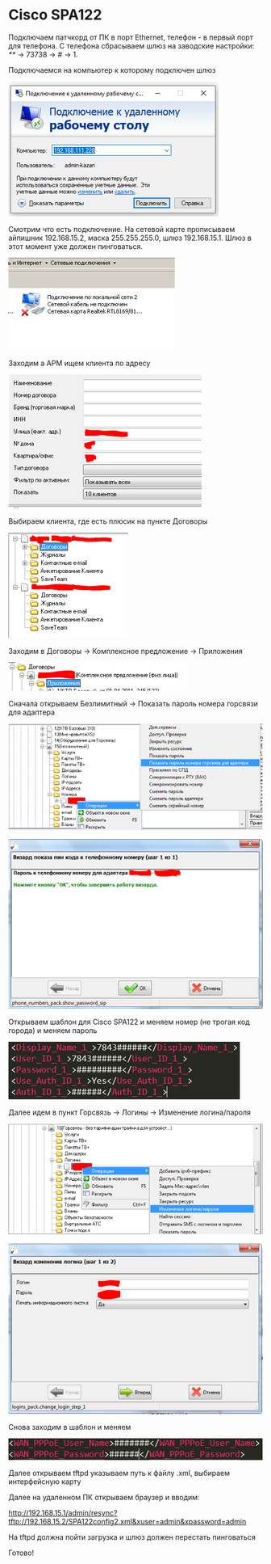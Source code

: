 # Cisco SPA122

Подключаем патчкорд от ПК в порт Ethernet, телефон - в первый порт для телефона. С телефона сбрасываем шлюз на заводские настройки: _\*\*_ -&gt; 73738 -&gt; \# -&gt; 1. 

Подключаемся на компьютер к которому подключен шлюз

![](../../../.gitbook/assets/image%20%2812%29.png)

Смотрим что есть подключение. На сетевой карте прописываем айпишник 192.168.15.2, маска 255.255.255.0, шлюз 192.168.15.1. Шлюз в этот момент уже должен пинговаться.

![](../../../.gitbook/assets/image%20%2813%29.png)

Заходим а АРМ ищем клиента по адресу

![](../../../.gitbook/assets/image%20%289%29.png)

Выбираем клиента, где есть плюсик на пункте Договоры

![](../../../.gitbook/assets/image%20%2817%29.png)

Заходим в Договоры -&gt; Комплексное предложение -&gt; Приложения

![](../../../.gitbook/assets/image.png)

Сначала открываем Безлимитный -&gt; Показать пароль номера горсвязи для адаптера

![](../../../.gitbook/assets/image%20%2818%29.png)

![](../../../.gitbook/assets/image%20%286%29.png)

Открываем шаблон  для Cisco SPA122 и меняем номер \(не трогая код города\) и меняем пароль

![](../../../.gitbook/assets/image%20%2815%29.png)

Далее идем в пункт Горсвязь -&gt; Логины -&gt; Изменение логина/пароля

![](../../../.gitbook/assets/image%20%283%29.png)

![](../../../.gitbook/assets/image%20%2810%29.png)

Снова заходим в шаблон и меняем 

![](../../../.gitbook/assets/image%20%2816%29.png)

Далее открываем tftpd указываем путь к файлу .xml, выбираем интерфейсную карту

Далее на удаленном ПК открываем браузер и вводим:

http://192.168.15.1/admin/resync?tftp://192.168.15.2/SPA122config2.xml&xuser=admin&xpassword=admin

На tftpd должна пойти загрузка и шлюз должен перестать пинговаться

Готово!

